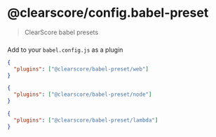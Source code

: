 # @clearscore/config.babel-preset

> ClearScore babel presets

###

Add to your `babel.config.js` as a plugin

```json
{
  "plugins": ["@clearscore/babel-preset/web"]
}
```

```json
{
  "plugins": ["@clearscore/babel-preset/node"]
}
```

```json
{
  "plugins": ["@clearscore/babel-preset/lambda"]
}
```
